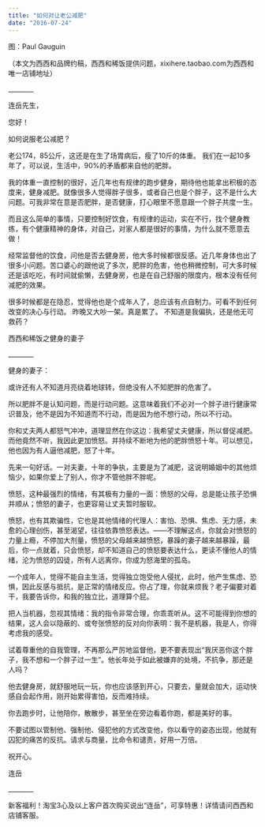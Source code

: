 ```yaml
---
title: "如何对让老公减肥"
date: "2016-07-24"
---
```


图：Paul Gauguin

（本文为西西和品牌约稿，西西和稀饭提供问题，xixihere.taobao.com为西西和唯一店铺地址）

\_\_\_\_\_\_\_\_

连岳先生，

您好！  

如何说服老公减肥？

老公174，85公斤，这还是在生了场胃病后，瘦了10斤的体重。 我们在一起10多年了，可以说，生活中，90%的矛盾都来自他的肥胖。

我的体重一直控制的很好，近几年也有规律的跑步健身，期待他也能拿出积极的态度来，健身减肥。就像很多人觉得胖子很多，或者自己也是个胖子，这不是什么大问题。可我非常在意是否肥胖，是否健康，打心眼里不愿意跟一个胖子共度一生。

而且这么简单的事情，只要控制好饮食，有规律的运动，实在不行，找个健身教练，有个健康精神的身体，对自己，对家人都是很好的事情，为什么就不愿意去做！

经常监督他的饮食，问他是否去健身房，他大多时候都很反感。近几年身体也出了很多小问题。苦口婆心的跟他说了多次，肥胖的危害，他也稍微控制，可大多时候还是该吃吃，有时间就偷懒，去健身房，也是在自己舒服的限度内，根本没有任何减肥的效果。

很多时候都是在隐忍，觉得他也是个成年人了，总应该有点自制力。可看不到任何改变的决心与行动。 昨晚又大吵一架。真是累了。 不知道是我偏执，还是他无可救药？

西西和稀饭之健身的妻子

\_\_\_\_\_\_\_\_

健身的妻子：

或许还有人不知道月亮绕着地球转，但绝没有人不知肥胖的危害了。

所以肥胖不是认知问题，而是行动问题。这意味着我们不必对一个胖子进行健康常识普及，他不是因为不知道而不行动，而是因为他不想行动，所以不行动。

你和丈夫两人都怒气冲冲，道理显然在你这边：我希望丈夫健康，所以督促减肥。而他竟然不听，我因此更加愤怒。并持续不断地为他的肥胖愤怒十年。可以想见，他也因为有人逼他减肥，怒了十年。

先来一句好话。一对夫妻，十年的争执，主要是为了减肥，这说明婚姻中的其他烦恼少，如果你爱上了别人，你才不管他胖不胖呢。

愤怒，这种最强烈的情绪，有其极有力量的一面：愤怒的父母，总是能让孩子恐惧并顺从；愤怒的妻子，也更容易让丈夫暂时服软。

愤怒，也有其欺骗性，它也是其他情绪的代理人：害怕、恐惧、焦虑、无力感，未愈的心理创伤，甚至渴望，往往依靠愤怒表达。——不理解这点，你就会对愤怒的力量上瘾，不停加大剂量，愤怒的父母越来越愤怒，暴躁的妻子越来越暴躁，最后，你一点就着，只会愤怒，却不知道自己的愤怒要表达什么，更读不懂他人的情绪，沦为愤怒的囚徒，所有人远离你，你成为怒海里的孤岛。  

一个成年人，觉得不能自主生活，觉得独立饱受他人侵扰，此时，他产生焦虑、恐惧，因此反感与抵抗，是正常的情绪反应。你占了理，你就来烦我？老子偏要对着干，我要告诉你，和我的独立比，道理算个屁。

把人当机器，忽视其情绪：我的指令非常合理，你乖乖听从。这不可能得到你想的结果，这人会以隐蔽的、或夸张愤怒的反对向你表明：我不是机器，我是人，你得考虑我的感受。

试着尊重他的自我管理，不再那么严厉地监督他，更不要表现出“我厌恶你这个胖子，我不想和一个胖子过一生”。他长年处于如此被嫌弃的处境，不抗争，那还是人吗？

他去健身房，就舒服地玩一玩，你也应该感到开心，只要去，量就会加大，运动快感自会起作用，刚开始累得害怕，反而难持续。  

你去跑步时，让他陪你，散散步，甚至坐在旁边看着你跑，都是美好的事。

不要试图以管制他、强制他、侵犯他的方式改变他，你以看守的姿态出现，他就有囚犯的痛苦的反抗。请求与商量，比命令和谴责，好用一万倍。

祝开心。

连岳

\_\_\_\_\_\_\_\_  

新客福利！淘宝3心及以上客户首次购买说出“连岳”，可享特惠！详情请问西西和店铺客服。
